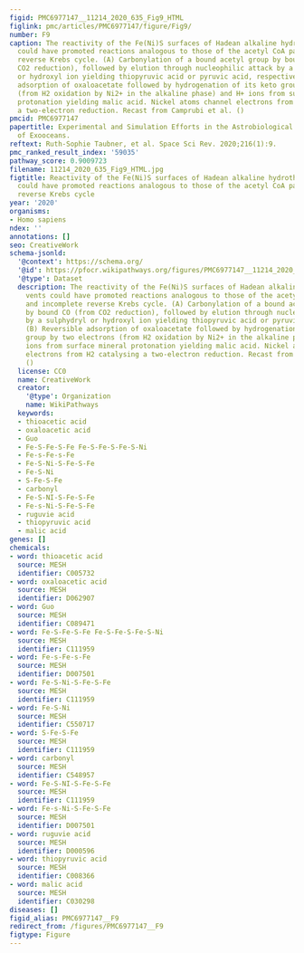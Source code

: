 ```yaml
---
figid: PMC6977147__11214_2020_635_Fig9_HTML
figlink: pmc/articles/PMC6977147/figure/Fig9/
number: F9
caption: The reactivity of the Fe(Ni)S surfaces of Hadean alkaline hydrothermal vents
  could have promoted reactions analogous to those of the acetyl CoA pathway and incomplete
  reverse Krebs cycle. (A) Carbonylation of a bound acetyl group by bound CO (from
  CO2 reduction), followed by elution through nucleophilic attack by a sulphydryl
  or hydroxyl ion yielding thiopyruvic acid or pyruvic acid, respectively. (B) Reversible
  adsorption of oxaloacetate followed by hydrogenation of its keto group by two electrons
  (from H2 oxidation by Ni2+ in the alkaline phase) and H+ ions from surface mineral
  protonation yielding malic acid. Nickel atoms channel electrons from H2 catalysing
  a two-electron reduction. Recast from Camprubi et al. ()
pmcid: PMC6977147
papertitle: Experimental and Simulation Efforts in the Astrobiological Exploration
  of Exooceans.
reftext: Ruth-Sophie Taubner, et al. Space Sci Rev. 2020;216(1):9.
pmc_ranked_result_index: '59035'
pathway_score: 0.9009723
filename: 11214_2020_635_Fig9_HTML.jpg
figtitle: Reactivity of the Fe(Ni)S surfaces of Hadean alkaline hydrothermal vents
  could have promoted reactions analogous to those of the acetyl CoA pathway and incomplete
  reverse Krebs cycle
year: '2020'
organisms:
- Homo sapiens
ndex: ''
annotations: []
seo: CreativeWork
schema-jsonld:
  '@context': https://schema.org/
  '@id': https://pfocr.wikipathways.org/figures/PMC6977147__11214_2020_635_Fig9_HTML.html
  '@type': Dataset
  description: The reactivity of the Fe(Ni)S surfaces of Hadean alkaline hydrothermal
    vents could have promoted reactions analogous to those of the acetyl CoA pathway
    and incomplete reverse Krebs cycle. (A) Carbonylation of a bound acetyl group
    by bound CO (from CO2 reduction), followed by elution through nucleophilic attack
    by a sulphydryl or hydroxyl ion yielding thiopyruvic acid or pyruvic acid, respectively.
    (B) Reversible adsorption of oxaloacetate followed by hydrogenation of its keto
    group by two electrons (from H2 oxidation by Ni2+ in the alkaline phase) and H+
    ions from surface mineral protonation yielding malic acid. Nickel atoms channel
    electrons from H2 catalysing a two-electron reduction. Recast from Camprubi et al.
    ()
  license: CC0
  name: CreativeWork
  creator:
    '@type': Organization
    name: WikiPathways
  keywords:
  - thioacetic acid
  - oxaloacetic acid
  - Guo
  - Fe-S-Fe-S-Fe Fe-S-Fe-S-Fe-S-Ni
  - Fe-s-Fe-s-Fe
  - Fe-S-Ni-S-Fe-S-Fe
  - Fe-S-Ni
  - S-Fe-S-Fe
  - carbonyl
  - Fe-S-NI-S-Fe-S-Fe
  - Fe-s-Ni-S-Fe-S-Fe
  - ruguvie acid
  - thiopyruvic acid
  - malic acid
genes: []
chemicals:
- word: thioacetic acid
  source: MESH
  identifier: C005732
- word: oxaloacetic acid
  source: MESH
  identifier: D062907
- word: Guo
  source: MESH
  identifier: C089471
- word: Fe-S-Fe-S-Fe Fe-S-Fe-S-Fe-S-Ni
  source: MESH
  identifier: C111959
- word: Fe-s-Fe-s-Fe
  source: MESH
  identifier: D007501
- word: Fe-S-Ni-S-Fe-S-Fe
  source: MESH
  identifier: C111959
- word: Fe-S-Ni
  source: MESH
  identifier: C550717
- word: S-Fe-S-Fe
  source: MESH
  identifier: C111959
- word: carbonyl
  source: MESH
  identifier: C548957
- word: Fe-S-NI-S-Fe-S-Fe
  source: MESH
  identifier: C111959
- word: Fe-s-Ni-S-Fe-S-Fe
  source: MESH
  identifier: D007501
- word: ruguvie acid
  source: MESH
  identifier: D000596
- word: thiopyruvic acid
  source: MESH
  identifier: C008366
- word: malic acid
  source: MESH
  identifier: C030298
diseases: []
figid_alias: PMC6977147__F9
redirect_from: /figures/PMC6977147__F9
figtype: Figure
---
```

